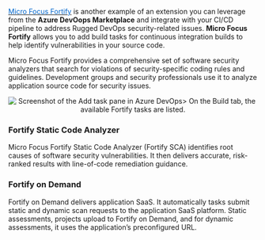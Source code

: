 


<a href="https://marketplace.visualstudio.com/items?itemName=fortifyvsts.hpe-security-fortify-vsts" target="_blank"><span style="color: #0066cc;" color="#0066cc">Micro Focus Fortify</span></a> is another example of an extension you can leverage from the **Azure DevOops Marketplace** and integrate with your CI/CD pipeline to address Rugged DevOps security-related issues. **Micro Focus Fortify** allows you to add build tasks for continuous integration builds to help identify vulnerabilities in your source code.

Micro Focus Fortify provides a comprehensive set of software security analyzers that search for violations of security-specific coding rules and guidelines. Development groups and security professionals use it to analyze application source code for security issues. 

<p style="text-align:center;"><img src="../Linked_Image_Files/fortify1.png" alt="Screenshot of the Add task pane in Azure DevOps> On the Build tab, the available Fortify tasks are listed."></p>

### Fortify Static Code Analyzer
Micro Focus Fortify Static Code Analyzer (Fortify SCA) identifies root causes of software security vulnerabilities. It then delivers accurate, risk-ranked results with line-of-code remediation guidance.


### Fortify on Demand
Fortify on Demand delivers application SaaS. It automatically tasks submit static and dynamic scan requests to the application SaaS platform. Static assessments, projects upload to Fortify on Demand, and for dynamic assessments, it uses the application’s preconfigured URL.